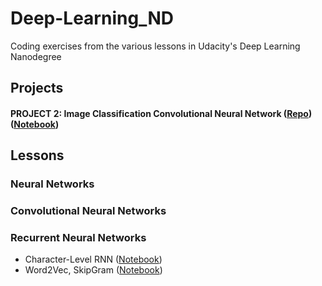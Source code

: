# Deep-Learning_ND
Coding exercises from the various lessons in Udacity's Deep Learning Nanodegree
<br>

## Projects

#### **PROJECT 2: Image Classification Convolutional Neural Network** ([Repo](https://github.com/Adham-M/Deep-Learning_ND/tree/main/Convolutional%20Neural%20Networks/%23%20CNN%20Project%20-%20landmark%20classifier)) ([Notebook](https://github.com/Adham-M/Deep-Learning_ND/blob/main/Convolutional%20Neural%20Networks/%23%20CNN%20Project%20-%20landmark%20classifier/landmark.ipynb)) 

## Lessons

### Neural Networks


### Convolutional Neural Networks

### Recurrent Neural Networks
* Character-Level RNN ([Notebook](https://github.com/Adham-M/Deep-Learning_ND/blob/main/Recurrent%20Neural%20Networks/Character-Level%20RNN/Character_Level_RNN_Exercise.ipynb))
* Word2Vec, SkipGram ([Notebook](https://github.com/Adham-M/Deep-Learning_ND/blob/main/Recurrent%20Neural%20Networks/Word2Vec/Skip_Grams_Exercise.ipynb))
